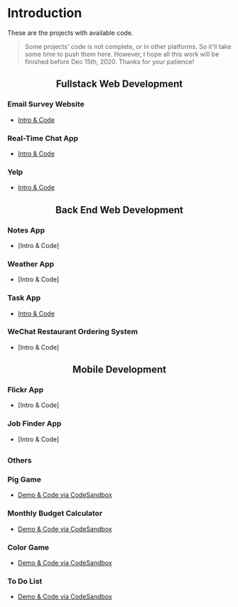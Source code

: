 # Introduction

These are the projects with available code.

> Some projects' code is not complete, or in other platforms. So it'll take some time to push them here. However, I hope all this work will be finished before Dec 15th, 2020. Thanks for your patience!

<div align="center">

## Fullstack Web Development

</div>

### Email Survey Website 
- [Intro & Code](https://github.com/YiranSunn/emailFeedback)

### Real-Time Chat App
- [Intro & Code](https://github.com/YiranSunn/realtimeChatApp)

### Yelp
- [Intro & Code](https://github.com/YiranSunn/Yelpwebdev)



<div align="center">

## Back End Web Development

</div>

### Notes App
- [Intro & Code]

### Weather App
- [Intro & Code]

### Task App
- [Intro & Code](https://github.com/YiranSunn/Task-App)


### WeChat Restaurant Ordering System
- [Intro & Code]




<div align="center">

## Mobile Development

</div>

### Flickr App
- [Intro & Code]

### Job Finder App
- [Intro & Code]



<div align="center">

## 

</div>



### Others

### Pig Game

- [Demo & Code via CodeSandbox](https://codesandbox.io/s/project-pig-game-2ekg7)

### Monthly Budget Calculator

- [Demo & Code via CodeSandbox](https://codesandbox.io/s/project-monthly-budget-calculator-26f32)

### Color Game

- [Demo & Code via CodeSandbox](https://codesandbox.io/s/project-color-game-wesq0)

### To Do List

- [Demo & Code via CodeSandbox](https://codesandbox.io/s/project-to-do-list-r751r)





